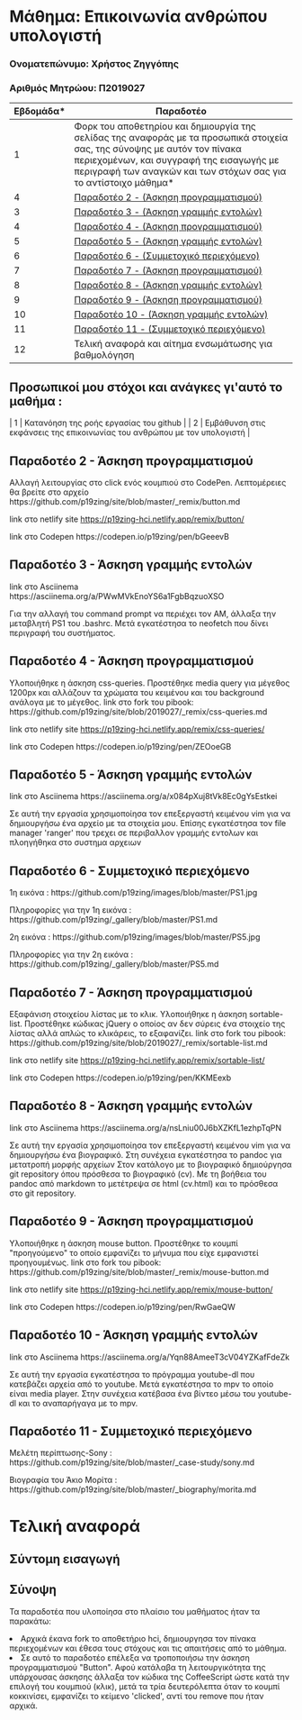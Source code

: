 # Μάθημα: Επικοινωνία ανθρώπου υπολογιστή

### Ονοματεπώνυμο: Χρήστος Ζηγγόπης
### Αριθμός Μητρώου: Π2019027


| Εβδομάδα* | Παραδοτέο |
| --- | --- |
| 1 | Φορκ του αποθετηρίου και δημιουργία της σελίδας της αναφοράς με τα προσωπικά στοιχεία σας, της σύνοψης με αυτόν τον πίνακα περιεχομένων, και συγγραφή της εισαγωγής με περιγραφή των αναγκών και των στόχων σας για το αντίστοιχο μάθημα* |
| 4  | <a href="#Παραδοτέο 2">Παραδοτέο 2 - (Άσκηση προγραμματισμού)</a> |
| 3  | <a href="#Παραδοτέο 3">Παραδοτέο 3 - (Άσκηση γραμμής εντολών)</a> |
| 4  | <a href="#Παραδοτέο 4">Παραδοτέο 4 - (Άσκηση προγραμματισμού)</a> |
| 5  | <a href="#Παραδοτέο 5">Παραδοτέο 5 - (Άσκηση γραμμής εντολών)</a> |
| 6 | <a href="#Παραδοτέο 6">Παραδοτέο 6 - (Συμμετοχικό περιεχόμενο)</a> |
| 7 | <a href="#Παραδοτέο 7">Παραδοτέο 7 - (Άσκηση προγραμματισμού)</a>|
| 8 | <a href="#Παραδοτέο 8">Παραδοτέο 8 - (Άσκηση γραμμής εντολών)</a> |
| 9 | <a href="#Παραδοτέο 9">Παραδοτέο 9 - (Άσκηση προγραμματισμού)</a>|
| 10 |<a href="#Παραδοτέο 10">Παραδοτέο 10 - (Άσκηση γραμμής εντολών)</a>|
| 11 |<a href="#Παραδοτέο 11">Παραδοτέο 11 - (Συμμετοχικό περιεχόμενο)</a>|
| 12 |	Τελική αναφορά και αίτημα ενσωμάτωσης για βαθμολόγηση|

## Προσωπικοί μου στόχοι και ανάγκες γι'αυτό το μαθήμα :
| 1 | Κατανόηση της ροής εργασίας του github |
| 2 | Εμβάθυνση στις εκφάνσεις της επικοινωνίας του ανθρώπου με τον υπολογιστή |

<h2 id="Παραδοτέο 2">Παραδοτέο 2 - Άσκηση προγραμματισμού</h2>
    <p>Αλλαγή λειτουργίας στο click ενός κουμπιού στο CodePen. Λεπτομέρειες θα βρείτε στο αρχείο https://github.com/p19zing/site/blob/master/_remix/button.md
    <p>link στο netlify site  <a href="https://p19zing-hci.netlify.app/remix/button/">https://p19zing-hci.netlify.app/remix/button/</a> 
    <p>link στο Codepen https://codepen.io/p19zing/pen/bGeeevB
    
        
<h2 id="Παραδοτέο 3">Παραδοτέο 3 - Άσκηση γραμμής εντολών</h2>
    <p>link στο Asciinema https://asciinema.org/a/PWwMVkEnoYS6a1FgbBqzuoXSO
    <p>Για την αλλαγή του command prompt να περιέχει τον ΑΜ, άλλαξα την μεταβλητή PS1 του .bashrc.
    Μετά εγκατέστησα το neofetch που δίνει περιγραφή του συστήματος.
        
<h2 id="Παραδοτέο 4">Παραδοτέο 4 - Άσκηση προγραμματισμού</h2>  
    <p>Υλοποιήθηκε η άσκηση css-queries. Προστέθηκε media query για μέγεθος 1200px και αλλάζουν τα χρώματα του κειμένου και του background ανάλογα με το μέγεθος. link στο fork του pibook: https://github.com/p19zing/site/blob/2019027/_remix/css-queries.md
    <p>link στο netlify site  <a href="https://p19zing-hci.netlify.app/remix/css-queries/">https://p19zing-hci.netlify.app/remix/css-queries/</a> 
    <p>link στο Codepen https://codepen.io/p19zing/pen/ZEOoeGB
    
        
<h2 id="Παραδοτέο 5">Παραδοτέο 5 - Άσκηση γραμμής εντολών</h2>
    <p>link στο Asciinema https://asciinema.org/a/x084pXuj8tVk8Ec0gYsEstkei
    <p>Σε αυτή την εργασία χρησιμοποίησα τον επεξεργαστή κειμένου vim για να δημιουργήσω ένα αρχείο με τα στοιχεία μου. Επίσης εγκατέστησα τον file manager 'ranger' που τρεχει σε περιβαλλον γραμμής εντολων και πλοηγήθηκα στο συστημα αρχειων

<h2 id="Παραδοτέο 6">Παραδοτέο 6 - Συμμετοχικό περιεχόμενο</h2>
    <p>1η εικόνα : https://github.com/p19zing/images/blob/master/PS1.jpg
    <p>Πληροφορίες για την 1η εικόνα : https://github.com/p19zing/_gallery/blob/master/PS1.md
    <p>2η εικόνα : https://github.com/p19zing/images/blob/master/PS5.jpg
    <p>Πληροφορίες για την 2η εικόνα : https://github.com/p19zing/_gallery/blob/master/PS5.md
 
<h2 id="Παραδοτέο 7">Παραδοτέο 7 -  Άσκηση προγραμματισμού</h2>
        <p>Εξαφάνιση στοιχείου λίστας με το κλικ. Υλοποιήθηκε η άσκηση sortable-list. Προστέθηκε κώδικας jQuery ο οποίος αν δεν σύρεις ένα στοιχείο της λίστας αλλά απλώς το κλικάρεις, το εξαφανίζει. link στο fork του pibook: https://github.com/p19zing/site/blob/2019027/_remix/sortable-list.md
        <p>link στο netlify site  <a href="https://p19zing-hci.netlify.app/remix/sortable-list/">https://p19zing-hci.netlify.app/remix/sortable-list/</a>
    <p> link στο Codepen https://codepen.io/p19zing/pen/KKMEexb
    
<h2 id="Παραδοτέο 8">Παραδοτέο 8 - Άσκηση γραμμής εντολών</h2>
    <p>link στο Asciinema https://asciinema.org/a/nsLniu00J6bXZKfL1ezhpTqPN
    <p>Σε αυτή την εργασία χρησιμοποίησα τον επεξεργαστή κειμένου vim για να δημιουργήσω ένα βιογραφικό. 
        Στη συνέχεια εγκατέστησα το pandoc για μετατροπή μορφής αρχείων
        Στον κατάλογο με το βιογραφικό δημιούργησα git repository όπου πρόσθεσα το βιογραφικό (cv).
        Με τη βοήθεια του pandoc από markdown το μετέτρεψα σε html (cv.html) και το πρόσθεσα στο git repository.
        
<h2 id="Παραδοτέο 9">Παραδοτέο 9 -  Άσκηση προγραμματισμού</h2>
        <p>Υλοποιήθηκε η άσκηση mouse button. Προστέθηκε το κουμπί "προηγούμενο" το οποίο εμφανίζει το μήνυμα που είχε εμφανιστεί προηγουμένως. link στο fork του pibook: https://github.com/p19zing/site/blob/master/_remix/mouse-button.md
        <p>link στο netlify site  <a href="https://p19zing-hci.netlify.app/remix/mouse-button/">https://p19zing-hci.netlify.app/remix/mouse-button/</a>
    <p> link στο Codepen https://codepen.io/p19zing/pen/RwGaeQW
        
<h2 id="Παραδοτέο 10">Παραδοτέο 10 - Άσκηση γραμμής εντολών</h2>
    <p>link στο Asciinema https://asciinema.org/a/Yqn88AmeeT3cV04YZKafFdeZk
    <p>Σε αυτή την εργασία εγκατέστησα το πρόγραμμα youtube-dl που κατεβάζει αρχεία από το youtube. Μετά εγκατέστησα το mpv το οποίο είναι media player. Στην συνέχεια κατέβασα ένα βίντεο μέσω του youtube-dl και το αναπαρήγαγα με το mpv.

<h2 id="Παραδοτέο 11">Παραδοτέο 11 - Συμμετοχικό περιεχόμενο</h2>
    <p>Μελέτη περίπτωσης-Sony : https://github.com/p19zing/site/blob/master/_case-study/sony.md
    <p>Βιογραφία του Άκιο Μορίτα : https://github.com/p19zing/site/blob/master/_biography/morita.md
        
# Τελική αναφορά

## Σύντομη εισαγωγή


## Σύνοψη

Τα παραδοτέα που υλοποίησα στο πλαίσιο του μαθήματος ήταν τα παρακάτω:

<li> Αρχικά έκανα fork το αποθετήριο hci, δημιουργησα τον πίνακα περιεχομένων και έθεσα τους στόχους και τις απαιτήσεις από το μάθημα.
<li> Σε αυτό το παραδοτέο επέλεξα να τροποποιήσω την άσκηση προγραμματισμού "Button". Αφού κατάλαβα τη λειτουργικότητα της υπάρχουσας άσκησης άλλαξα τον κώδικα της CoffeeScript ώστε κατά την επιλογή του κουμπιού (κλικ), μετά τα τρία δευτερόλεπτα όταν το κουμπί κοκκινίσει, εμφανίζει το κείμενο 'clicked', αντί του remove που ήταν αρχικά. 


 
